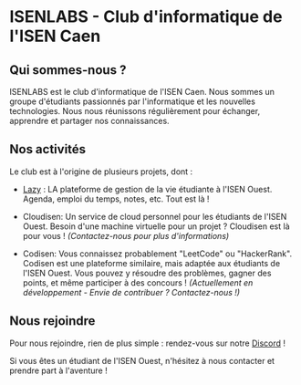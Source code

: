 # ISENLABS - Club d'informatique de l'ISEN Caen

## Qui sommes-nous ?

ISENLABS est le club d'informatique de l'ISEN Caen. Nous sommes un groupe d'étudiants passionnés par l'informatique et les nouvelles technologies. Nous nous réunissons régulièrement pour échanger, apprendre et partager nos connaissances.

## Nos activités

Le club est à l'origine de plusieurs projets, dont :

- [Lazy](https://lazy.isenlabs.fr) : LA plateforme de gestion de la vie étudiante à l'ISEN Ouest. Agenda, emploi du temps, notes, etc. Tout est là !

- Cloudisen: Un service de cloud personnel pour les étudiants de l'ISEN Ouest. Besoin d'une machine virtuelle pour un projet ? Cloudisen est là pour vous ! *(Contactez-nous pour plus d'informations)*

- Codisen: Vous connaissez probablement "LeetCode" ou "HackerRank". Codisen est une plateforme similaire, mais adaptée aux étudiants de l'ISEN Ouest. Vous pouvez y résoudre des problèmes, gagner des points, et même participer à des concours ! *(Actuellement en développement - Envie de contribuer ? Contactez-nous !)*

## Nous rejoindre

Pour nous rejoindre, rien de plus simple : rendez-vous sur notre [Discord](https://discord.gg/jccBnmqUjN) !

Si vous êtes un étudiant de l'ISEN Ouest, n'hésitez à nous contacter et prendre part à l'aventure !
